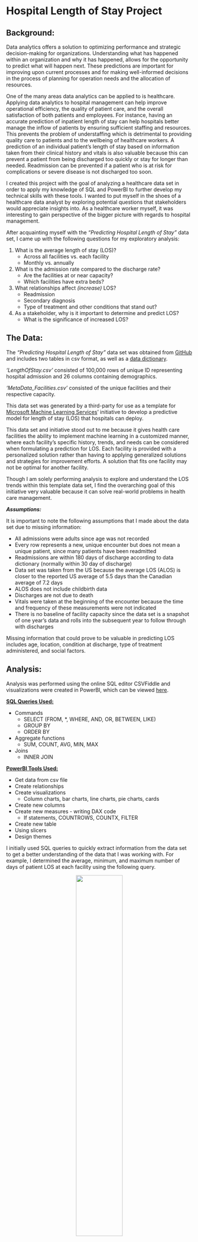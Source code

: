 # Hospital Length of Stay Project

## Background:

Data analytics offers a solution to optimizing performance and strategic decision-making for organizations. Understanding what has happened within an organization and why it has happened, allows for the opportunity to predict what will happen next. These predictions are important for improving upon current processes and for making well-informed decisions in the process of planning for operation needs and the allocation of resources. 

One of the many areas data analytics can be applied to is healthcare. Applying data analytics to hospital management can help improve operational efficiency, the quality of patient care, and the overall satisfaction of both patients and employees. For instance, having an accurate prediction of inpatient length of stay can help hospitals better manage the inflow of patients by ensuring sufficient staffing and resources. This prevents the problem of understaffing which is detrimental to providing quality care to patients and to the wellbeing of healthcare workers. A prediction of an individual patient’s length of stay based on information taken from their clinical history and vitals is also valuable because this can prevent a patient from being discharged too quickly or stay for longer than needed. Readmission can be prevented if a patient who is at risk for complications or severe disease is not discharged too soon. 

I created this project with the goal of analyzing a healthcare data set in order to apply my knowledge of SQL and PowerBI to further develop my technical skills with these tools. I wanted to put myself in the shoes of a healthcare data analyst by exploring potential questions that stakeholders would appreciate insights into. As a healthcare worker myself, it was interesting to gain perspective of the bigger picture with regards to hospital management. 

After acquainting myself with the *“Predicting Hospital Length of Stay”* data set, I came up with the following questions for my exploratory analysis: 

1. What is the average length of stay (LOS)?
    - Across all facilities vs. each facility
    - Monthly vs. annually
2. What is the admission rate compared to the discharge rate?
    - Are the facilities at or near capacity?
    - Which facilities have extra beds?
3. What relationships affect <i>(increase)</i> LOS?
    - Readmission
    - Secondary diagnosis
    - Type of treatment and other conditions that stand out?
4. As a stakeholder, why is it important to determine and predict LOS? 
    - What is the significance of increased LOS?


## The Data:

The *“Predicting Hospital Length of Stay”* data set was obtained from [GitHub](https://github.com/microsoft/r-server-hospital-length-of-stay/pulse) and includes two tables in csv format, as well as a [data dictionary](https://github.com/microsoft/r-server-hospital-length-of-stay/blob/master/Resources/Data_Dictionary.xlsx). 

*‘LengthOfStay.csv’* consisted of 100,000 rows of unique ID representing hospital admission and 26 columns containing demographics.

*‘MetaData_Facilities.csv’* consisted of the unique facilities and their respective capacity.

This data set was generated by a third-party for use as a template for [Microsoft Machine Learning Services](https://microsoft.github.io/r-server-hospital-length-of-stay/)’ initiative to develop a predictive model for length of stay (LOS) that hospitals can deploy. 

This data set and initiative stood out to me because it gives health care facilities the ability to implement machine learning in a customized manner, where each facility’s specific history, trends, and needs can be considered when formulating a prediction for LOS. Each facility is provided with a personalized solution rather than having to applying generalized solutions and strategies for improvement efforts. A solution that fits one facility may not be optimal for another facility. 

Though I am solely performing analysis to explore and understand the LOS trends within this template data set, I find the overarching goal of this initiative very valuable because it can solve real-world problems in health care management. 

<i>**Assumptions:**</i>

It is important to note the following assumptions that I made about the data set due to missing information: 

- All admissions were adults since age was not recorded
- Every row represents a new, unique encounter but does not mean a unique patient, since many patients have been readmitted
- Readmissions are within 180 days of discharge according to data dictionary (normally within 30 day of discharge)
- Data set was taken from the US because the average LOS (ALOS) is closer to the reported US average of 5.5 days than the Canadian average of 7.2 days
- ALOS does not include childbirth data
- Discharges are not due to death
- Vitals were taken at the beginning of the encounter because the time and frequency of these measurements were not indicated
- There is no baseline of facility capacity since the data set is a snapshot of one year’s data and rolls into the subsequent year to follow through with discharges

Missing information that could prove to be valuable in predicting LOS includes age, location, condition at discharge, type of treatment administered, and social factors.


## Analysis:

Analysis was performed using the online SQL editor CSVFiddle and visualizations were created in PowerBI, which can be viewed [here](https://github.com/juleswules/hospital-length-of-stay/blob/main/LOS%20PowerBI%20Dasbboard.pdf).

<ins>**SQL Queries Used:**</ins>

- Commands
    - SELECT (FROM, *, WHERE, AND, OR, BETWEEN, LIKE)
    - GROUP BY
    - ORDER BY
- Aggregate functions
    - SUM, COUNT, AVG, MIN, MAX
- Joins
    - INNER JOIN

<ins>**PowerBI Tools Used:**</ins>

- Get data from csv file
- Create relationships
- Create visualizations
    - Column charts, bar charts, line charts, pie charts, cards
- Create new columns
- Create new measures - writing DAX code
    - If statements, COUNTROWS, COUNTX, FILTER
- Create new table
- Using slicers
- Design themes

I initially used SQL queries to quickly extract information from the data set to get a better understanding of the data that I was working with. For example, I determined the average, minimum, and maximum number of days of patient LOS at each facility using the following query.

<p align="center"><img src="https://github.com/juleswules/hospital-length-of-stay/assets/135073980/6628930c-89a8-490c-a5ff-9a0fb950f7d9.png" width=50%, height=50%></p>

I used the following query to determine how often a secondary diagnosis is associated with LOS greater than the average ~5 days, alternatively between 5 and 17 days. Note that secondary diagnosis with values 1, 2, or 3 were relevant as determined from diagnosis types and definitions standards. 

<p align="center"><img src="https://github.com/juleswules/hospital-length-of-stay/assets/135073980/20bad4a5-42af-4c33-b3db-db5e88386a73.png" width=50%, height=50%></p>

When I attempted to explore relationships such as the aforementioned, I learned that there are limitations to using SQL. It was difficult to quickly assess and understand relationships when the output contained too many rows. I turned to using PowerBI to easily visualize the relationships that I wanted to explore using column charts, bar charts, line charts, and pie charts. Here is a link to my PowerBI project which includes dashboards for visualizing this data. 

Another important lesson I learned, is ensuring data quality because any discrepancies can affect the analysis and impact the resulting insights. It is vital for the data to be accurate at every step and presented correctly. It was useful to practice quality checks using SQL queries while working in PowerBI. It can be as simple as confirming the number of rows of data (or cases). 

<p align="center"><img src="https://github.com/juleswules/hospital-length-of-stay/assets/135073980/71ef9b73-4f9c-444b-b2cd-0c93a9a37de5.png" width=20%, height=20%></p>

Another example was confirming that the data represented in my bar chart is accurate using the following SQL query. 

<p align="center"><img src="https://github.com/juleswules/hospital-length-of-stay/assets/135073980/326894f8-1460-4ba2-b15e-573672625b34.png" width=30%, height=30%></p>

<p align="center"><img src="https://github.com/juleswules/hospital-length-of-stay/assets/135073980/80c0d460-1e01-4c36-a7e0-ca8ccf38d002.png" width=50%, height=50%></p>

<ins>**DAX Code Used:**</ins>

ALOS_Behavioral1East = CALCULATE(AVERAGE(LengthOfStay[lengthofstay]), LengthOfStay[facid] = "E")

Lengthofstay_shortorlong = IF(VALUE('LengthOfStay'[lengthofstay]) > 5, "Long (>5 days)", "Short (<5 days)")

Readmissioncount = COUNTROWS(FILTER(LengthOfStay, LengthOfStay[Readmission] = "Yes"))

SecondaryDiagnosisWithAdmission = IF(VALUE(LengthOfStay[secondarydiagnosisnonicd9]) = 1 || VALUE(LengthOfStay[secondarydiagnosisnonicd9]) = 2 || VALUE(LengthOfStay[secondarydiagnosisnonicd9]) = 3, "Yes", "No")

Through my analysis and project planning, I learned many lessons about data analysis and visualization. Understanding the data with respect to how was collected, the context surrounding it, its limitations, and how it can answer my questions is important for the analysis process. It is also important for recognizing and correcting any discrepancies in the data. It is crucial to perform accurate analysis in order to provide the most accurate information and insights to stakeholders since this impacts downstream decision-making. 

I also furthered honed my skills in SQL and PowerBI. My SQL takeaways are that there are many ways to write a query to obtain a particular output. Though it is a useful tool for quick retrieval of data, it does not provide easy visualization of large data outputs. PowerBI on the other hand, is effective for creating easily digestible visualizations to illustrate relationships and trends in the data. Choosing the appropriate visualization to best represent the data that answers the question at hand is important for leveraging the utility of PowerBI. 

As with any project, keeping your goal or the question you would like to answer in mind is important. Asking myself questions such as <i>“Is what I am doing relevant and going to answer the question?”</i>, <i>“Does this data make sense?”</i>, <i>“Will my audience understand the analysis and what these results mean for them?”</i>.

Completing this project furthered my ability with SQL and PowerBI, where I learned to implement and perform quality control practices during my analysis. I was successful in troubleshooting bugs that I came across by understanding the error messages or issue, correcting it to my best ability, and determining whether the solution made sense or not. I utilized online resources such as Stack Overflow and Microsoft Fabric/PowerBI community, if further work was required. 


## Insights:

1. The average LOS (ALOS) across all facilities is 4 days compared to 5.16 days, 4.89 days, 4.83 days, 3.28 days, and 3.27 days at Behavioral 1 East, General Medicine 3 South, Geriatrics 2 East, Pulmonary 2 West, General Medicine 3 West, respectively. ALOS at each facility remained fairly consistent at each respective facility month to month and overall in 2012. 
    
    **Significance**: Knowing which facilities within the health authority have longer LOS can shine the spotlight on them. They have the opportunity to recognize their performance and improve upon it by reviewing and continuing to monitor trends. Longer than ALOS may indicate inefficient care, suboptimal care, wrong treatment, or delayed diagnosis.
    
2. The admission rate versus the discharge rate was challenging to determine because there was no baseline of the starting capacity of each facility. However, when simply comparing the admission and discharge numbers side-by-side on a daily basis within one facility in the span of a month, a fair amount of fluctuation in the numbers was observed. *(If anyone has advice on how to approach this problem, please let me know!)* 
    
    **Significance**: Reviewing this comparison is important to determine the number of beds available for incoming patients within each facility. Monitoring long term trends can provide insight into patient volume trends. It tells us which overcrowded facilities require more resources to sustain the demand and which facilities have extra resources that are a financial drain. Waitlist management also benefits from this information.
    
3. Readmission is associated with longer LOS across all facilities. Long term stays (>5 days) are predominantly due to readmissions and this trend is increasingly evident moving toward the maximum days of LOS. 
    
    Similar to the readmission trend, secondary diagnosis is more evident in long term stays across. Notably, secondary diagnosis is present even beginning at 1 day of stay (General Medicine 3 West, Pulmonary 2 West) and 3 days of stay (Behavioral 1 East, General Medicine 3 South). In addition, secondary diagnosis is present in over two thirds of patients within each number of day category.
    
    **Significance**: Recognizing high readmission rates could infer that patient follow-up care may be lacking, ineffective treatment, and inadequate care during the initial visit. Abundant secondary diagnosis signifies that patients might have a coexisting condition that may have worsened during their stay if untreated or missed, increasing the LOS and possibly resulting in subsequent readmission. 
    
4. These insights inform stakeholders about the current state of operations and help them make informed decisions about future planning. Seeking ways to appropriately allocate resources, schedule staff, decrease wait times, and reduce readmissions works towards their goal of avoiding inefficient hospital operation and reducing financial burden. Besides these business needs, they want to uphold a high standard of quality for patient care and improve overall patient outcomes.
